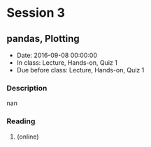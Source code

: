 # Session 3
## pandas, Plotting
- Date: 2016-09-08 00:00:00
- In class: Lecture, Hands-on, Quiz 1
- Due before class: Lecture, Hands-on, Quiz 1
### Description
nan
### Reading
1. (online)
